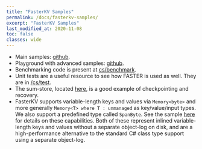```yaml
---
title: "FasterKV Samples"
permalink: /docs/fasterkv-samples/
excerpt: "FasterKV Samples"
last_modified_at: 2020-11-08
toc: false
classes: wide
---
```


* Main samples: [github](https://github.com/Microsoft/FASTER/tree/master/cs/samples).
* Playground with advanced samples: [github](https://github.com/Microsoft/FASTER/tree/master/cs/playground).
* Benchmarking code is present at [cs/benchmark](https://github.com/Microsoft/FASTER/tree/master/cs/benchmark).
* Unit tests are a useful resource to see how FASTER is used as well. They are in [/cs/test](https://github.com/Microsoft/FASTER/tree/master/cs/test).
* The sum-store, located [here](https://github.com/Microsoft/FASTER/tree/master/cc/playground/sum_store-dir), is a good example of checkpointing and recovery.
* FasterKV supports variable-length keys and values via `Memory<byte>` and more generally `Memory<T> where T : unmanaged` as key/value/input types. We also 
support a predefined type called `SpanByte`. See the sample 
[here](https://github.com/Microsoft/FASTER/tree/master/cs/samples/StoreVarLenTypes) for details on these capabilities. Both of these represent inlined variable-length
keys and values without a separate object-log on disk, and are a high-performance alternative to the standard C# class type support using a separate object-log.
